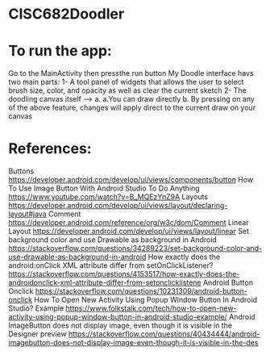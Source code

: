 # CISC682Doodler

# To run the app:
  Go to the MainActivity then pressthe run button
  My Doodle interface havs two main parts:
    1- A tool panel of widgets that allows the user to select brush size, color, and opacity as well as clear the current sketch 
    2- The doodling canvas itself -->
        a. a.You can draw directly 
        b. By pressing on any of the above feature, changes will apply direct to the current draw on your canvas

# References:
  Buttons 
  https://developer.android.com/develop/ui/views/components/button
  How To Use Image Button With Android Studio To Do Anything
  https://www.youtube.com/watch?v=B_MQEzYnZ9A
  Layouts
  https://developer.android.com/develop/ui/views/layout/declaring-layout#java
  Comment
  https://developer.android.com/reference/org/w3c/dom/Comment
  Linear Layout
  https://developer.android.com/develop/ui/views/layout/linear
  Set background color and use Drawable as background in Android
  https://stackoverflow.com/questions/34289223/set-background-color-and-use-drawable-as-background-in-android
  How exactly does the android:onClick XML attribute differ from setOnClickListener?
  https://stackoverflow.com/questions/4153517/how-exactly-does-the-androidonclick-xml-attribute-differ-from-setonclicklistene
  Android Button Onclick
  https://stackoverflow.com/questions/10231309/android-button-onclick
  How To Open New Activity Using Popup Window Button In Android Studio? Example
  https://www.folkstalk.com/tech/how-to-open-new-activity-using-popup-window-button-in-android-studio-example/
  Android ImageButton does not display image, even though it is visible in the Designer preview
  https://stackoverflow.com/questions/40434444/android-imagebutton-does-not-display-image-even-though-it-is-visible-in-the-des
